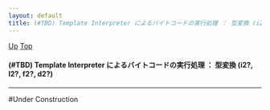 ```yaml
---
layout: default
title: (#TBD) Template Interpreter によるバイトコードの実行処理 ： 型変換 (i2?, l2?, f2?, d2?)
---
```

[Up](noaqS079AL.html) [Top](../index.html)

#### (#TBD) Template Interpreter によるバイトコードの実行処理 ： 型変換 (i2?, l2?, f2?, d2?)

--- 
#Under Construction






